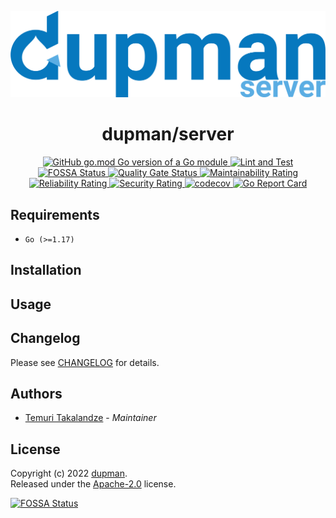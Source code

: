 <p align="center">
    <img width="600px" src="./.assets/logo.png" />
</p>

<h1 align="center">dupman/server</h1>

<p align="center">
    <a href="https://github.com/dupman/server">
        <img alt="GitHub go.mod Go version of a Go module" src="https://img.shields.io/github/go-mod/go-version/dupman/server.svg">
    </a>
    <a href="https://github.com/dupman/server/actions/workflows/lint-and-test.yml">
        <img alt="Lint and Test" src="https://github.com/dupman/server/actions/workflows/lint-and-test.yml/badge.svg">
    </a>
    <a href="https://app.fossa.com/projects/git%2Bgithub.com%2Fdupman%2Fserver?ref=badge_shield">
        <img alt="FOSSA Status" src="https://app.fossa.com/api/projects/git%2Bgithub.com%2Fdupman%2Fserver.svg?type=shield"/>
    </a>
    <a href="https://sonarcloud.io/project/overview?id=dupman_server">
        <img alt="Quality Gate Status" src="https://sonarcloud.io/api/project_badges/measure?project=dupman_server&metric=alert_status"/>
    </a>
    <a href="https://sonarcloud.io/project/overview?id=dupman_server">
        <img alt="Maintainability Rating" src="https://sonarcloud.io/api/project_badges/measure?project=dupman_server&metric=sqale_rating"/>
    </a>
    <a href="https://sonarcloud.io/project/overview?id=dupman_server">
        <img alt="Reliability Rating" src="https://sonarcloud.io/api/project_badges/measure?project=dupman_server&metric=reliability_rating"/>
    </a>
    <a href="https://sonarcloud.io/project/overview?id=dupman_server">
        <img alt="Security Rating" src="https://sonarcloud.io/api/project_badges/measure?project=dupman_server&metric=security_rating"/>
    </a>
    <a href="https://codecov.io/gh/dupman/server">
        <img alt="codecov" src="https://codecov.io/gh/dupman/server/branch/main/graph/badge.svg?token=5A88MBXGTU">
    </a>
    <a href="https://goreportcard.com/report/github.com/dupman/server">
        <img alt="Go Report Card" src="https://goreportcard.com/badge/github.com/dupman/server">
    </a>
</p>

## Requirements

- `Go (>=1.17)`

## Installation

## Usage

## Changelog

Please see [CHANGELOG](CHANGELOG.md) for details.

## Authors

- [Temuri Takalandze](https://abgeo.dev) - *Maintainer*

## License

Copyright (c) 2022 [dupman](https://dupman.cloud).  
Released under the [ Apache-2.0](LICENSE) license.

[![FOSSA Status](https://app.fossa.com/api/projects/git%2Bgithub.com%2Fdupman%2Fserver.svg?type=large)](https://app.fossa.com/projects/git%2Bgithub.com%2Fdupman%2Fserver?ref=badge_large)
